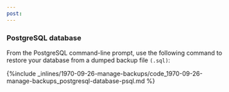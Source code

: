 ```yaml
---
post: 
---
```


### PostgreSQL database

From the PostgreSQL command-line prompt, use the following command to restore your database from a dumped backup file `(.sql)`:



{%include _inlines/1970-09-26-manage-backups/code_1970-09-26-manage-backups_postgresql-database-psql.md %}



